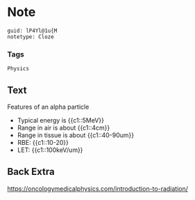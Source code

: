 # Note
```
guid: lP4Yl@1u{M
notetype: Cloze
```

### Tags
```
Physics
```

## Text
Features of an alpha particle
<ul><li>Typical energy is {{c1::5MeV}}</li><li>Range in air is about {{c1::4cm}}</li><li>Range in tissue is about {{c1::40-90um}}</li><li>RBE: {{c1::10-20}}</li><li>LET: {{c1::100keV/um}}</li></ul>

## Back Extra
<a href="https://oncologymedicalphysics.com/introduction-to-radiation/">https://oncologymedicalphysics.com/introduction-to-radiation/</a>
